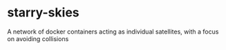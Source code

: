 # starry-skies
A network of docker containers acting as individual satellites, with a focus on avoiding collisions
